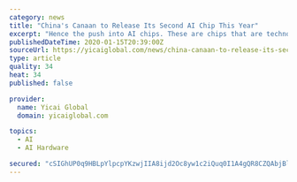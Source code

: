 ```yaml
---
category: news
title: "China's Canaan to Release Its Second AI Chip This Year"
excerpt: "Hence the push into AI chips. These are chips that are technologically advanced enough to perform machine learning tasks, eliminating the need for human control. Canaan's first-generation AI chip, the Kendryte K210, was released in September 2018."
publishedDateTime: 2020-01-15T20:39:00Z
sourceUrl: https://yicaiglobal.com/news/china-canaan-to-release-its-second-ai-chip-this-year
type: article
quality: 34
heat: 34
published: false

provider:
  name: Yicai Global
  domain: yicaiglobal.com

topics:
  - AI
  - AI Hardware

secured: "cSIGhUP0q9HBLpYlpcpYKzwjIIA8ijd2Oc8yw1c2iQuq0I1A4gQR8CZQAbjBl61LSmGldpED+DX6syS0ggCbUBrtadIEgSq0BrxSrWJLOi6xhGir4PND2U1pzcEPoNNcIRU048WPdWriQaYHu3tRbRHH2aS6vaQV++iXbIzjtqTP2ydbBA9MbaRhohI+gL5q3kCxAX9oIoJDv6FJdi3VwDv0IbhNYMBMZC7++0Vy3dTnK2WgXneO1yVzsY6go2ix0of74Hc3viDhHcCeOmA/rZOVZzHcRANUuFMdlDwG7hyhFNW+ecwgExvT5nJKmspIepnesmxzvUXqpJhEyfRpBwkfJM/Pt8GYXFFgmU62bNwsqoHDINAb2iRm1J/mxtClE+jb/WnJ0qNVC1iEypMhUupOjtlT3DMJaF0yQcunVQtZxApS+wmw3G1vw3tgruvkIkb3rzHPDpybHX75EZuRIA==;O0c64b6qmmO85ebEY1aRoA=="
---
```


